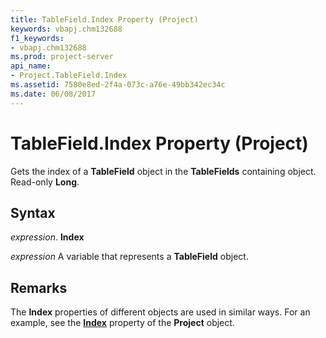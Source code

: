 ```yaml
---
title: TableField.Index Property (Project)
keywords: vbapj.chm132688
f1_keywords:
- vbapj.chm132688
ms.prod: project-server
api_name:
- Project.TableField.Index
ms.assetid: 7580e8ed-2f4a-073c-a76e-49bb342ec34c
ms.date: 06/08/2017
---
```



# TableField.Index Property (Project)

Gets the index of a  **TableField** object in the **TableFields** containing object. Read-only **Long**.


## Syntax

 _expression_. **Index**

 _expression_ A variable that represents a **TableField** object.


## Remarks

The  **Index** properties of different objects are used in similar ways. For an example, see the **[Index](project-index-property-project.md)** property of the **Project** object.


